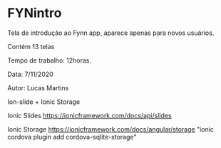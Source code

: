 # FYNintro
Tela de introdução ao Fynn app, aparece apenas para novos usuários.


Contém 13 telas

Tempo de trabalho: 12horas.

Data: 7/11/2020

Autor: Lucas Martins

Ion-slide + Ionic Storage




Ionic Slides
https://ionicframework.com/docs/api/slides

Ionic Storage
https://ionicframework.com/docs/angular/storage
"ionic cordova plugin add cordova-sqlite-storage"
